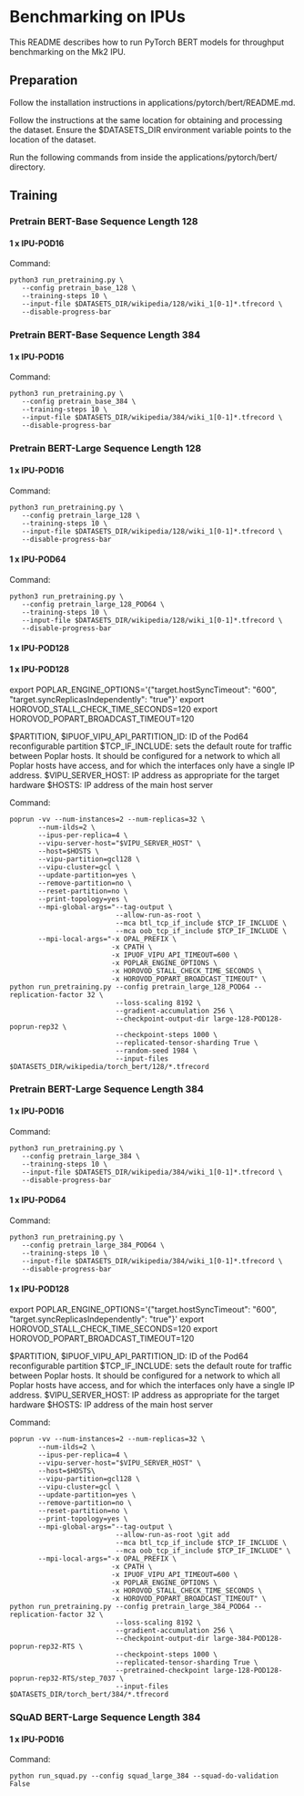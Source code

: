 # Benchmarking on IPUs

This README describes how to run PyTorch BERT models for throughput benchmarking on the Mk2 IPU.

## Preparation

Follow the installation instructions in applications/pytorch/bert/README.md.

Follow the instructions at the same location for obtaining and processing the dataset. Ensure the $DATASETS_DIR environment variable points to the location of the dataset.

Run the following commands from inside the applications/pytorch/bert/ directory.

## Training

### Pretrain BERT-Base Sequence Length 128

#### 1 x IPU-POD16

Command:
```console
python3 run_pretraining.py \
   --config pretrain_base_128 \
   --training-steps 10 \
   --input-file $DATASETS_DIR/wikipedia/128/wiki_1[0-1]*.tfrecord \
   --disable-progress-bar
```

### Pretrain BERT-Base Sequence Length 384

#### 1 x IPU-POD16

Command:
```console
python3 run_pretraining.py \
   --config pretrain_base_384 \
   --training-steps 10 \
   --input-file $DATASETS_DIR/wikipedia/384/wiki_1[0-1]*.tfrecord \
   --disable-progress-bar
```

### Pretrain BERT-Large Sequence Length 128

#### 1 x IPU-POD16

Command:
```console
python3 run_pretraining.py \
   --config pretrain_large_128 \
   --training-steps 10 \
   --input-file $DATASETS_DIR/wikipedia/128/wiki_1[0-1]*.tfrecord \
   --disable-progress-bar
```

#### 1 x IPU-POD64

Command:
```console
python3 run_pretraining.py \
   --config pretrain_large_128_POD64 \
   --training-steps 10 \
   --input-file $DATASETS_DIR/wikipedia/128/wiki_1[0-1]*.tfrecord \
   --disable-progress-bar
```

#### 1 x IPU-POD128

#### 1 x IPU-POD128

export POPLAR_ENGINE_OPTIONS='{"target.hostSyncTimeout": "600", "target.syncReplicasIndependently": "true"}'
export HOROVOD_STALL_CHECK_TIME_SECONDS=120
export HOROVOD_POPART_BROADCAST_TIMEOUT=120

$PARTITION, $IPUOF_VIPU_API_PARTITION_ID: ID of the Pod64 reconfigurable partition
$TCP_IF_INCLUDE: sets the default route for traffic between Poplar hosts. It should be configured for a network to which all Poplar hosts have access, and for which the interfaces only have a single IP address.
$VIPU_SERVER_HOST: IP address as appropriate for the target hardware 
$HOSTS: IP address of the main host server

Command:
```console
poprun -vv --num-instances=2 --num-replicas=32 \
       --num-ilds=2 \
       --ipus-per-replica=4 \
       --vipu-server-host="$VIPU_SERVER_HOST" \
       --host=$HOSTS \
       --vipu-partition=gcl128 \
       --vipu-cluster=gcl \
       --update-partition=yes \
       --remove-partition=no \
       --reset-partition=no \
       --print-topology=yes \
       --mpi-global-args="--tag-output \
                          --allow-run-as-root \
                          --mca btl_tcp_if_include $TCP_IF_INCLUDE \
                          --mca oob_tcp_if_include $TCP_IF_INCLUDE \
       --mpi-local-args="-x OPAL_PREFIX \
                         -x CPATH \
                         -x IPUOF_VIPU_API_TIMEOUT=600 \
                         -x POPLAR_ENGINE_OPTIONS \
                         -x HOROVOD_STALL_CHECK_TIME_SECONDS \
                         -x HOROVOD_POPART_BROADCAST_TIMEOUT" \
python run_pretraining.py --config pretrain_large_128_POD64 --replication-factor 32 \
                          --loss-scaling 8192 \
                          --gradient-accumulation 256 \
                          --checkpoint-output-dir large-128-POD128-poprun-rep32 \
                          --checkpoint-steps 1000 \
                          --replicated-tensor-sharding True \
                          --random-seed 1984 \
                          --input-files  $DATASETS_DIR/wikipedia/torch_bert/128/*.tfrecord 

```

### Pretrain BERT-Large Sequence Length 384

#### 1 x IPU-POD16

Command:
```console
python3 run_pretraining.py \
   --config pretrain_large_384 \
   --training-steps 10 \
   --input-file $DATASETS_DIR/wikipedia/384/wiki_1[0-1]*.tfrecord \
   --disable-progress-bar
```

#### 1 x IPU-POD64

Command:
```console
python3 run_pretraining.py \
   --config pretrain_large_384_POD64 \
   --training-steps 10 \
   --input-file $DATASETS_DIR/wikipedia/384/wiki_1[0-1]*.tfrecord \
   --disable-progress-bar
```

#### 1 x IPU-POD128

export POPLAR_ENGINE_OPTIONS='{"target.hostSyncTimeout": "600", "target.syncReplicasIndependently": "true"}'
export HOROVOD_STALL_CHECK_TIME_SECONDS=120
export HOROVOD_POPART_BROADCAST_TIMEOUT=120

$PARTITION, $IPUOF_VIPU_API_PARTITION_ID: ID of the Pod64 reconfigurable partition
$TCP_IF_INCLUDE: sets the default route for traffic between Poplar hosts. It should be configured for a network to which all Poplar hosts have access, and for which the interfaces only have a single IP address.
$VIPU_SERVER_HOST: IP address as appropriate for the target hardware 
$HOSTS: IP address of the main host server

Command:
```console
poprun -vv --num-instances=2 --num-replicas=32 \
       --num-ilds=2 \
       --ipus-per-replica=4 \
       --vipu-server-host="$VIPU_SERVER_HOST" \
       --host=$HOSTS\
       --vipu-partition=gcl128 \
       --vipu-cluster=gcl \
       --update-partition=yes \
       --remove-partition=no \
       --reset-partition=no \
       --print-topology=yes \
       --mpi-global-args="--tag-output \
                          --allow-run-as-root \git add 
                          --mca btl_tcp_if_include $TCP_IF_INCLUDE \
                          --mca oob_tcp_if_include $TCP_IF_INCLUDE" \
       --mpi-local-args="-x OPAL_PREFIX \
                         -x CPATH \
                         -x IPUOF_VIPU_API_TIMEOUT=600 \
                         -x POPLAR_ENGINE_OPTIONS \
                         -x HOROVOD_STALL_CHECK_TIME_SECONDS \
                         -x HOROVOD_POPART_BROADCAST_TIMEOUT" \
python run_pretraining.py --config pretrain_large_384_POD64 --replication-factor 32 \
                          --loss-scaling 8192 \
                          --gradient-accumulation 256 \
                          --checkpoint-output-dir large-384-POD128-poprun-rep32-RTS \
                          --checkpoint-steps 1000 \
                          --replicated-tensor-sharding True \
                          --pretrained-checkpoint large-128-POD128-poprun-rep32-RTS/step_7037 \
                          --input-files $DATASETS_DIR/torch_bert/384/*.tfrecord 
```


### SQuAD BERT-Large Sequence Length 384

#### 1 x IPU-POD16

Command:
```console
python run_squad.py --config squad_large_384 --squad-do-validation False
```
